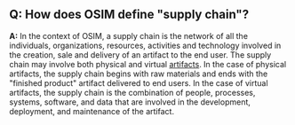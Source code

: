 ## **Q: How does OSIM define "supply chain"?**
**A:** 
In the context of OSIM, a supply chain is the network of all the individuals, organizations, resources, activities and technology involved in the creation, sale and delivery of an artifact to the end user.
The supply chain may involve both physical and virtual [artifacts](./artifact.md). 
In the case of physical artifacts, the supply chain begins with raw materials and ends with the "finished product" artifact delivered to end users.
In the case of virtual artifacts, the supply chain is the combination of people, processes, systems, software, and data that are involved in the development, deployment, and maintenance of the artifact.